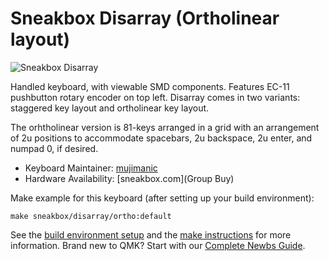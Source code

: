 # Sneakbox Disarray (Ortholinear layout)

  ![Sneakbox Disarray](https://i.imgur.com/a/Kbj6tV7)

Handled keyboard, with viewable SMD components. Features EC-11 pushbutton rotary encoder on top left. Disarray comes in two variants: staggered key layout and ortholinear key layout.

The orhtholinear version is 81-keys arranged in a grid with an arrangement of 2u positions to accommodate spacebars, 2u backspace, 2u enter, and numpad 0, if desired.

* Keyboard Maintainer: [mujimanic](https://github.com/SneakboxKB)
* Hardware Availability: [sneakbox.com](Group Buy)

Make example for this keyboard (after setting up your build environment):

    make sneakbox/disarray/ortho:default

See the [build environment setup](https://docs.qmk.fm/#/getting_started_build_tools) and the [make instructions](https://docs.qmk.fm/#/getting_started_make_guide) for more information. Brand new to QMK? Start with our [Complete Newbs Guide](https://docs.qmk.fm/#/newbs).
